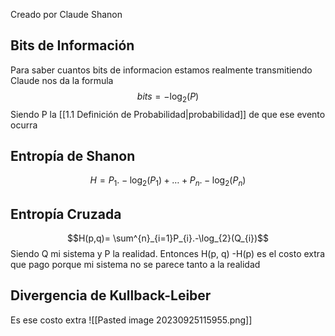 Creado por Claude Shanon

## Bits de Información
Para saber cuantos bits de informacion estamos realmente transmitiendo Claude nos da la formula 
$$bits = -\log_{2}(P)$$
Siendo P la [[1.1 Definición de Probabilidad|probabilidad]] de que ese evento ocurra

## Entropía de Shanon

$$H=P_{1}.-\log_{2}(P_{1})+\dots+P_{n}.-\log_{2}(P_{n})$$

## Entropía Cruzada
$$H(p,q)= \sum^{n}_{i=1}P_{i}.-\log_{2}(Q_{i})$$
Siendo Q mi sistema y P la realidad.
Entonces H(p, q) -H(p) es el costo extra que pago porque mi sistema no se  parece tanto a la realidad
## Divergencia de Kullback-Leiber
Es ese costo extra
![[Pasted image 20230925115955.png]]